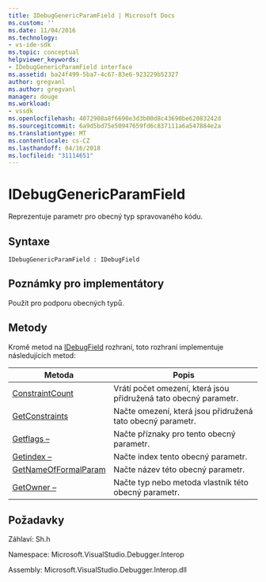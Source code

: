 ```yaml
---
title: IDebugGenericParamField | Microsoft Docs
ms.custom: ''
ms.date: 11/04/2016
ms.technology:
- vs-ide-sdk
ms.topic: conceptual
helpviewer_keywords:
- IDebugGenericParamField interface
ms.assetid: ba24f499-5ba7-4c67-83e6-923229b52327
author: gregvanl
ms.author: gregvanl
manager: douge
ms.workload:
- vssdk
ms.openlocfilehash: 4072908a8f6690e3d3b00d8c43690be62083242d
ms.sourcegitcommit: 6a9d5bd75e50947659fd6c837111a6a547884e2a
ms.translationtype: MT
ms.contentlocale: cs-CZ
ms.lasthandoff: 04/16/2018
ms.locfileid: "31114651"
---
```

# <a name="idebuggenericparamfield"></a>IDebugGenericParamField
Reprezentuje parametr pro obecný typ spravovaného kódu.  
  
## <a name="syntax"></a>Syntaxe  
  
```  
IDebugGenericParamField : IDebugField  
```  
  
## <a name="notes-for-implementers"></a>Poznámky pro implementátory  
 Použít pro podporu obecných typů.  
  
## <a name="methods"></a>Metody  
 Kromě metod na [IDebugField](../../../extensibility/debugger/reference/idebugfield.md) rozhraní, toto rozhraní implementuje následujících metod:  
  
|Metoda|Popis|  
|------------|-----------------|  
|[ConstraintCount](../../../extensibility/debugger/reference/idebuggenericparamfield-constraintcount.md)|Vrátí počet omezení, která jsou přidružená tato obecný parametr.|  
|[GetConstraints](../../../extensibility/debugger/reference/idebuggenericparamfield-getconstraints.md)|Načte omezení, která jsou přidružená tato obecný parametr.|  
|[Getflags –](../../../extensibility/debugger/reference/idebuggenericparamfield-getflags.md)|Načte příznaky pro tento obecný parametr.|  
|[Getindex –](../../../extensibility/debugger/reference/idebuggenericparamfield-getindex.md)|Načte index tento obecný parametr.|  
|[GetNameOfFormalParam](../../../extensibility/debugger/reference/idebuggenericparamfield-getnameofformalparam.md)|Načte název této obecný parametr.|  
|[GetOwner –](../../../extensibility/debugger/reference/idebuggenericparamfield-getowner.md)|Načte typ nebo metoda vlastník této obecný parametr.|  
  
## <a name="requirements"></a>Požadavky  
 Záhlaví: Sh.h  
  
 Namespace: Microsoft.VisualStudio.Debugger.Interop  
  
 Assembly: Microsoft.VisualStudio.Debugger.Interop.dll